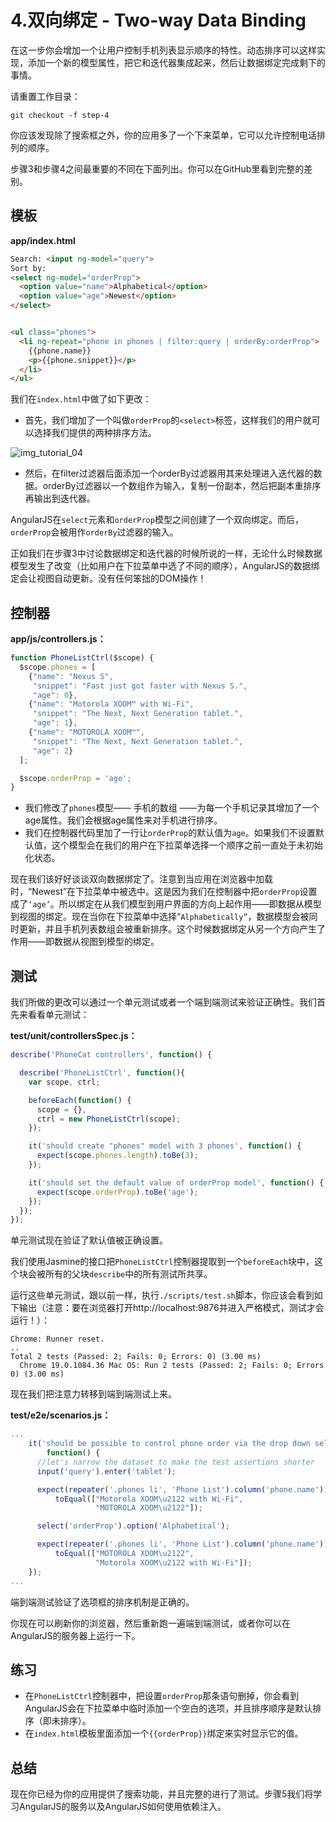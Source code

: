 # 4.双向绑定 - Two-way Data Binding

在这一步你会增加一个让用户控制手机列表显示顺序的特性。动态排序可以这样实现，添加一个新的模型属性，把它和迭代器集成起来，然后让数据绑定完成剩下的事情。

请重置工作目录：

```
git checkout -f step-4
```

你应该发现除了搜索框之外，你的应用多了一个下来菜单，它可以允许控制电话排列的顺序。

步骤3和步骤4之间最重要的不同在下面列出。你可以在GitHub里看到完整的差别。

## 模板

**app/index.html**

```html
Search: <input ng-model="query">
Sort by:
<select ng-model="orderProp">
  <option value="name">Alphabetical</option>
  <option value="age">Newest</option>
</select>


<ul class="phones">
  <li ng-repeat="phone in phones | filter:query | orderBy:orderProp">
    {{phone.name}}
    <p>{{phone.snippet}}</p>
  </li>
</ul>
```

我们在`index.html`中做了如下更改：

* 首先，我们增加了一个叫做`orderProp`的`<select>`标签，这样我们的用户就可以选择我们提供的两种排序方法。

![img_tutorial_04](img_tutorial_04.png)

* 然后，在filter过滤器后面添加一个orderBy过滤器用其来处理进入迭代器的数据。orderBy过滤器以一个数组作为输入，复制一份副本，然后把副本重排序再输出到迭代器。

AngularJS在`select`元素和`orderProp`模型之间创建了一个双向绑定。而后，`orderProp`会被用作`orderBy`过滤器的输入。

正如我们在步骤3中讨论数据绑定和迭代器的时候所说的一样，无论什么时候数据模型发生了改变（比如用户在下拉菜单中选了不同的顺序），AngularJS的数据绑定会让视图自动更新。没有任何笨拙的DOM操作！

## 控制器

**app/js/controllers.js：**

```js
function PhoneListCtrl($scope) {
  $scope.phones = [
    {"name": "Nexus S",
     "snippet": "Fast just got faster with Nexus S.",
     "age": 0},
    {"name": "Motorola XOOM™ with Wi-Fi",
     "snippet": "The Next, Next Generation tablet.",
     "age": 1},
    {"name": "MOTOROLA XOOM™",
     "snippet": "The Next, Next Generation tablet.",
     "age": 2}
  ];

  $scope.orderProp = 'age';
}
```

* 我们修改了`phones`模型—— 手机的数组 ——为每一个手机记录其增加了一个age属性。我们会根据age属性来对手机进行排序。
* 我们在控制器代码里加了一行让`orderProp`的默认值为`age`。如果我们不设置默认值，这个模型会在我们的用户在下拉菜单选择一个顺序之前一直处于未初始化状态。

现在我们该好好谈谈双向数据绑定了。注意到当应用在浏览器中加载时，“Newest”在下拉菜单中被选中。这是因为我们在控制器中把`orderProp`设置成了`‘age’`。所以绑定在从我们模型到用户界面的方向上起作用——即数据从模型到视图的绑定。现在当你在下拉菜单中选择“`Alphabetically”`，数据模型会被同时更新，并且手机列表数组会被重新排序。这个时候数据绑定从另一个方向产生了作用——即数据从视图到模型的绑定。

## 测试

我们所做的更改可以通过一个单元测试或者一个端到端测试来验证正确性。我们首先来看看单元测试：

**test/unit/controllersSpec.js：**

```js
describe('PhoneCat controllers', function() {

  describe('PhoneListCtrl', function(){
    var scope, ctrl;

    beforeEach(function() {
      scope = {},
      ctrl = new PhoneListCtrl(scope);
    });

    it('should create "phones" model with 3 phones', function() {
      expect(scope.phones.length).toBe(3);
    });

    it('should set the default value of orderProp model', function() {
      expect(scope.orderProp).toBe('age');
    });
  });
});
```

单元测试现在验证了默认值被正确设置。

我们使用Jasmine的接口把`PhoneListCtrl`控制器提取到一个`beforeEach`块中，这个块会被所有的父块`describe`中的所有测试所共享。

运行这些单元测试，跟以前一样，执行`./scripts/test.sh`脚本，你应该会看到如下输出（注意：要在浏览器打开http://localhost:9876并进入严格模式，测试才会运行！）：

```
Chrome: Runner reset.
..
Total 2 tests (Passed: 2; Fails: 0; Errors: 0) (3.00 ms)
  Chrome 19.0.1084.36 Mac OS: Run 2 tests (Passed: 2; Fails: 0; Errors 0) (3.00 ms)
```

现在我们把注意力转移到端到端测试上来。

**test/e2e/scenarios.js：**

```js
...
    it('should be possible to control phone order via the drop down select box',
        function() {
      //let's narrow the dataset to make the test assertions shorter
      input('query').enter('tablet');

      expect(repeater('.phones li', 'Phone List').column('phone.name')).
          toEqual(["Motorola XOOM\u2122 with Wi-Fi",
                   "MOTOROLA XOOM\u2122"]);

      select('orderProp').option('Alphabetical');

      expect(repeater('.phones li', 'Phone List').column('phone.name')).
          toEqual(["MOTOROLA XOOM\u2122",
                   "Motorola XOOM\u2122 with Wi-Fi"]);
    });
...
```

端到端测试验证了选项框的排序机制是正确的。

你现在可以刷新你的浏览器，然后重新跑一遍端到端测试，或者你可以在AngularJS的服务器上运行一下。

## 练习

* 在`PhoneListCtrl`控制器中，把设置`orderProp`那条语句删掉，你会看到AngularJS会在下拉菜单中临时添加一个空白的选项，并且排序顺序是默认排序（即未排序）。
* 在`index.html`模板里面添加一个`{{orderProp}}`绑定来实时显示它的值。

## 总结

现在你已经为你的应用提供了搜索功能，并且完整的进行了测试。步骤5我们将学习AngularJS的服务以及AngularJS如何使用依赖注入。